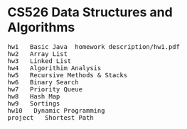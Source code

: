 # CS526 Data Structures and Algorithms 
<pre>
hw1   Basic Java  homework description/hw1.pdf
hw2   Array List  
hw3   Linked List  
hw4   Algorithim Analysis  
hw5   Recursive Methods &amp; Stacks  
hw6   Binary Search  
hw7   Priority Queue  
hw8   Hash Map  
hw9   Sortings  
hw10   Dynamic Programming  
project   Shortest Path  
</pre>
